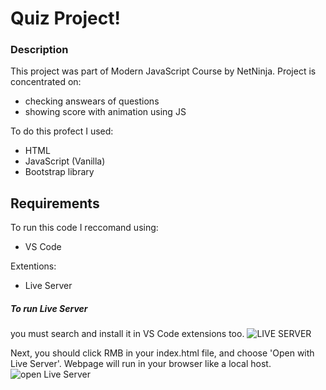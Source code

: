 # Quiz Project!

### Description

This project was part of Modern JavaScript Course by NetNinja. Project is concentrated on:
- checking answears of questions
- showing score with animation using JS

To do this profect I used:
- HTML
- JavaScript (Vanilla)
- Bootstrap library

## Requirements

To run this code I reccomand using:
- VS Code

Extentions:
- Live Server

##### To run Live Server
you must search and install it in VS Code extensions too.
![LIVE SERVER](https://code.makery.ch/library/html-css/part1/install-live-server-reload.png)

Next, you should click RMB in your index.html file, and choose 'Open with Live Server'. Webpage will run in your browser like a local host.
![open Live Server](https://res.cloudinary.com/practicaldev/image/fetch/s--Jdq26dfg--/c_limit%2Cf_auto%2Cfl_progressive%2Cq_auto%2Cw_880/https://dev-to-uploads.s3.amazonaws.com/uploads/articles/cm9tzw70odf2o5gssuds.jpg)
